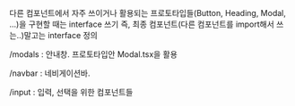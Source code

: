 다른 컴포넌트에서 자주 쓰이거나 활용되는 프로토타입들(Button, Heading, Modal, ...)을 구현할 때는 interface 쓰기
즉, 최종 컴포넌트(다른 컴포넌트를 import해서 쓰는..)말고는 interface 정의

/modals : 안내창. 프로토타입안 Modal.tsx을 활용

/navbar : 네비게이션바. 

/input : 입력, 선택을 위한 컴포넌트들